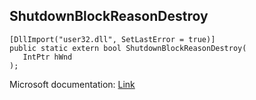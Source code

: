 ## ShutdownBlockReasonDestroy

```
[DllImport("user32.dll", SetLastError = true)]
public static extern bool ShutdownBlockReasonDestroy(
   IntPtr hWnd
);
```

Microsoft documentation: [Link](https://docs.microsoft.com/en-us/windows/win32/api/winuser/nf-winuser-shutdownblockreasondestroy)
